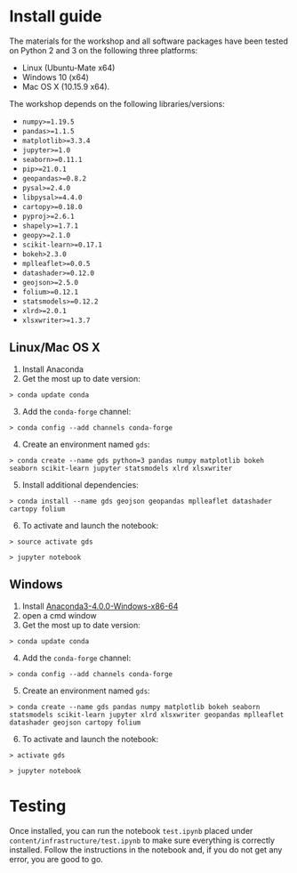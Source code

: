 # Install guide

The materials for the workshop and all software packages have been tested on
Python 2 and 3 on the following three platforms:

- Linux (Ubuntu-Mate x64)
- Windows 10 (x64)
- Mac OS X (10.15.9 x64).

The workshop depends on the following libraries/versions:

* `numpy>=1.19.5`
* `pandas>=1.1.5`
* `matplotlib>=3.3.4`
* `jupyter>=1.0`
* `seaborn>=0.11.1`
* `pip>=21.0.1`
* `geopandas>=0.8.2`
* `pysal>=2.4.0`
* `libpysal>=4.4.0`
* `cartopy>=0.18.0`
* `pyproj>=2.6.1`
* `shapely>=1.7.1`
* `geopy>=2.1.0`
* `scikit-learn>=0.17.1`
* `bokeh>2.3.0`
* `mplleaflet>=0.0.5`
* `datashader>=0.12.0`
* `geojson>=2.5.0`
* `folium>=0.12.1`
* `statsmodels>=0.12.2`
* `xlrd>=2.0.1`
* `xlsxwriter>=1.3.7`

## Linux/Mac OS X

1. Install Anaconda
2. Get the most up to date version:

`> conda update conda`

3. Add the `conda-forge` channel:

`> conda config --add channels conda-forge`

4. Create an environment named `gds`:

`> conda create --name gds python=3 pandas numpy matplotlib bokeh seaborn scikit-learn jupyter statsmodels xlrd xlsxwriter`

5. Install additional dependencies:

`> conda install --name gds geojson geopandas mplleaflet datashader cartopy folium`

6. To activate and launch the notebook:

```
> source activate gds

> jupyter notebook
```

## Windows

1. Install
   [Anaconda3-4.0.0-Windows-x86-64](http://repo.continuum.io/archive/Anaconda3-4.0.0-Windows-x86_64.exe)
2. open a cmd window
3. Get the most up to date version:

`> conda update conda`

4. Add the `conda-forge` channel:

`> conda config --add channels conda-forge`

5. Create an environment named `gds`:

`> conda create --name gds pandas numpy matplotlib bokeh seaborn statsmodels scikit-learn jupyter xlrd xlsxwriter geopandas mplleaflet datashader geojson cartopy folium`

6. To activate and launch the notebook:

```
> activate gds

> jupyter notebook
```

# Testing

Once installed, you can run the notebook `test.ipynb` placed under
`content/infrastructure/test.ipynb` to make sure everything is correctly
installed. Follow the instructions in the notebook and, if you do not get any
error, you are good to go.


